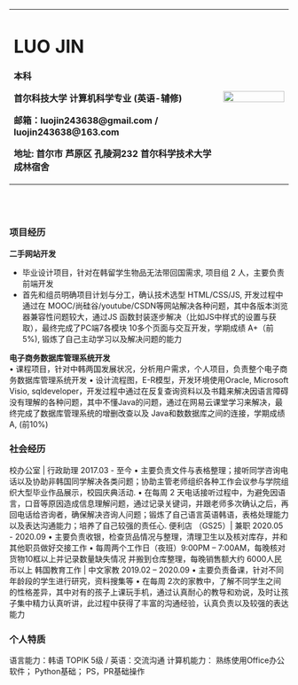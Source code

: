 
<table border="0">
  <tr>
    <td width="75%">
      <h1>LUO JIN</h1>
      <p><b>本科</b></p>
      <p><b>首尔科技大学 计算机科学专业 (英语-辅修)</b></p>
      <p><b>邮箱：luojin243638@gmail.com / luojin243638@163.com
</b></p>
      <p><b>地址: 首尔市 芦原区 孔陵洞232 首尔科学技术大学 成林宿舍  </b></p>
    </td>
    <td width="25%">
      <img src="/luojin.png" width="100%">
    </td>
  </tr>
</table>
<br>
<br>

### 项目经历
**二手网站开发**  
- 毕业设计项目，针对在韩留学生物品无法带回国需求, 项目组 2 人，主要负责前端开发
- 首先和组员明确项目计划与分工，确认技术选型 HTML/CSS/JS, 开发过程中通过在 MOOC/尚硅谷/youtube/CSDN等网站解决各种问题，其中各版本浏览器兼容性问题较大，通过JS 函数封装逐步解决（比如JS中样式的设置与获取），最终完成了PC端7各模块 10多个页面与交互开发，学期成绩 A+（前5%), 锻炼了自己主动学习以及解决问题的能力


**电子商务数据库管理系统开发** 
<br>
•	课程项目，针对中韩两国发展状况，分析用户需求，个人项目，负责整个电子商务数据库管理系统开发
•	设计流程图，E-R模型，开发环境使用Oracle, Microsoft Visio, sqldeveloper，开发过程中通过在反复查询资料以及书籍来解决因语言障碍没有理解的各种问题，其中不懂Java的问题，通过在网易云课堂学习来解决，最终完成了数据库管理系统的增删改查以及 Java和数数据库之间的连接，学期成绩A, (前10%)


### 社会经历
校办公室 | 行政助理            2017.03 - 至今
•	主要负责文件与表格整理；接听同学咨询电话以及协助非韩国同学解决各类问题；协助主管老师组织各种工作会议参与学院组织大型毕业作品展示，校园庆典活动.
•	在每周 2 天电话接听过程中，为避免因语言，口音等原因造成信息理解问题，通过记录关键词，并跟老师多次确认之后，再回电话给咨询者，确保解决咨询人问题；锻炼了自己语言英语韩语，表格处理能力以及表达沟通能力；培养了自己较强的责任心.
便利店 （GS25）| 兼职          2020.05 - 2020.09 
•	主要负责收银，检查货品情况与整理，清理卫生以及核对库存，并和其他职员做好交接工作
•	每周两个工作日（夜班）9:00PM – 7:00AM，每晚核对货物10框以上并记录数量缺失情况 并搬到仓库整理，每晚销售额大约 6000人民币以上
韩国教育工作 | 中文家教        2019.02 – 2020.09
•	主要负责备课，针对不同年龄段的学生进行研究，资料搜集等
•	在每周 2次的家教中，了解不同学生之间的性格差异，其中对有的孩子上课玩手机，通过认真耐心的教导和劝说，及时让孩子集中精力认真听讲，此过程中获得了丰富的沟通经验，认真负责以及较强的表达能力
<br>

### 个人特质 
语言能力：韩语 TOPIK 5级 / 英语：交流沟通
计算机能力： 熟练使用Office办公软件； Python基础； PS，PR基础操作






